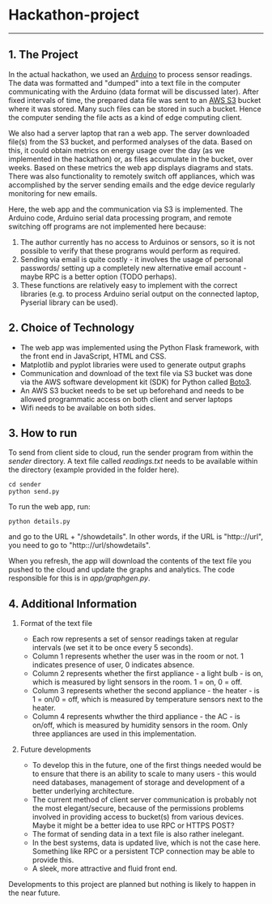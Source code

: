 # Hackathon-project
----

**1. The Project**
--
In the actual hackathon, we used an [Arduino](https://www.arduino.cc/) to process sensor readings. The data was formatted and "dumped" into a text file in the computer communicating with the Arduino (data format will be discussed later). After fixed intervals of time, the prepared data file was sent to an [AWS S3](https://aws.amazon.com/s3/) bucket where it was stored. Many such files can be stored in such a bucket. Hence the computer sending the file acts as a kind of edge computing client.

We also had a server laptop that ran a web app. The server downloaded file(s) from the S3 bucket, and performed analyses of the data. Based on this, it could obtain metrics on energy usage over the day (as we implemented in the hackathon) or, as files accumulate in the bucket, over weeks. Based on these metrics the web app displays diagrams and stats. There was also functionality to remotely switch off appliances, which was accomplished by the server sending emails and the edge device regularly monitoring for new emails.

Here, the web app and the communication via S3 is implemented. The Arduino code, Arduino serial data processing program, and remote switching off programs are not implemented here because:
  1. The author currently has no access to Arduinos or sensors, so it is not possible to verify that these programs would perform as required.
  2. Sending via email is quite costly - it involves the usage of personal passwords/ setting up a completely new alternative email account - maybe RPC is a better option (TODO perhaps).
  3. These functions are relatively easy to implement with the correct libraries (e.g. to process Arduino serial output on the connected laptop, Pyserial library can be used).
  
  
**2. Choice of Technology**
--
  - The web app was implemented using the Python Flask framework, with the front end in JavaScript, HTML and CSS.
  - Matplotlib and pyplot libraries were used to generate output graphs
  - Communication and download of the text file via S3 bucket was done via the AWS software development kit (SDK) for Python called [Boto3](https://github.com/boto/boto3).
  - An AWS S3 bucket needs to be set up beforehand and needs to be allowed programmatic access on both client and server laptops 
  - Wifi needs to be available on both sides.
  
  
**3. How to run**
--
  To send from client side to cloud, run the sender program from within the *sender* directory. A text file called *readings.txt* needs to be available within the directory (example provided in the folder here).
  ```
  cd sender
  python send.py
  ```
  
  To run the web app, run:
  ```
  python details.py
  ```
  and go to the URL + "/showdetails". In other words, if the URL is "http:://url", you need to go to "http:://url/showdetails".
  
  When you refresh, the app will download the contents of the text file you pushed to the cloud and update the graphs and analytics. The code responsible for this is in *app/graphgen.py*.
  
  
  **4. Additional Information**
  --
   1. Format of the text file
      - Each row represents a set of sensor readings taken at regular intervals (we set it to be once every 5 seconds).
      - Column 1 represents whether the user was in the room or not. 1 indicates presence of user, 0 indicates absence.
      - Column 2 represents whether the first appliance - a light bulb - is on, which is measured by light sensors in the room. 1 = on, 0 = off.
      - Column 3 represents whether the second appliance - the heater - is 1 = on/0 = off, which is measured by temperature sensors next to the heater.
      - Column 4 represents whwther the third appliance - the AC - is on/off, which is measured by humidity sensors in the room.
     Only three appliances are used in this implementation.
     
   2. Future developments
      - To develop this in the future, one of the first things needed would be to ensure that there is an ability to scale to many users - this would need databases,                     management of storage and development of a better underlying architecture.
      - The current method of client server communication is probably not the most elegant/secure, because of the permissions problems involved in providing access to bucket(s)         from various devices. Maybe it might be a better idea to use RPC or HTTPS POST?
      - The format of sending data in a text file is also rather inelegant.
      - In the best systems, data is updated live, which is not the case here. Something like RPC or a persistent TCP connection may be able to provide this.
      - A sleek, more attractive and fluid front end.
      
   Developments to this project are planned but nothing is likely to happen in the near future.
    
  
